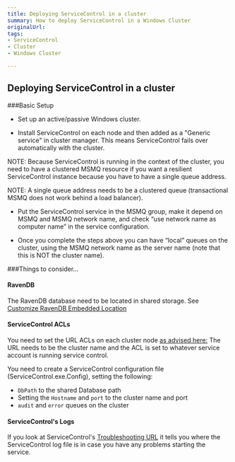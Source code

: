 ```yaml
---
title: Deploying ServiceControl in a cluster
summary: How to deploy ServiceControl in a Windows Cluster
originalUrl: 
tags:
- ServiceControl
- Cluster
- Windows Cluster

---
```

## Deploying ServiceControl in a cluster

###Basic Setup
- Set up an active/passive Windows cluster. 

- Install ServiceControl on each node and then added as a "Generic service" in cluster manager. 
This means ServiceControl fails over automatically with the cluster. 

NOTE: Because ServiceControl is running in the context of the cluster, you need to have a clustered MSMQ resource if you want a resilient ServiceControl instance because you have to have a single queue address. 

NOTE: A single queue address needs to be a clustered queue (transactional MSMQ does not work behind a load balancer).

- Put the ServiceControl service in the MSMQ group, make it depend on MSMQ and MSMQ network name, and check “use network name as computer name” in the service configuration. 

- Once you complete the steps above you can have “local” queues on the cluster, using the MSMQ network name as the server name (note that this is NOT the cluster name).

###Things to consider...
#### RavenDB
The RavenDB database need to be located in shared storage. See [Customize RavenDB Embedded Location](configure-ravendb-location.md)

#### ServiceControl ACLs
You need to set the URL ACLs on each cluster node [as advised here:](/servicecontrol/troubleshooting.md)
The URL needs to be the cluster name and the ACL is set to whatever service account is running service control.

You need to create a ServiceControl configuration file (ServiceControl.exe.Config), setting the following:
- `DbPath` to the shared Database path
- Setting the `Hostname` and `port` to the cluster name and port
-  `audit` and `error` queues on the cluster

<!-- import SCClusterAppSettings -->

#### ServiceControl's Logs
If you look at ServiceControl's [Troubleshooting URL](/servicecontrol/troubleshooting.md) it tells you
where the ServiceControl log file is in case you have any problems starting
the service.
